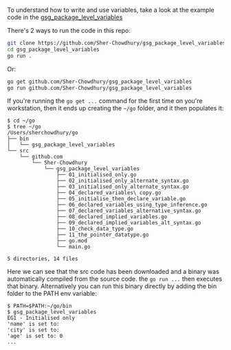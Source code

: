 To understand how to write and use variables, take a look at the example code in the [gsg_package_level_variables](https://github.com/Sher-Chowdhury/gsg_package_level_variables)

There's 2 ways to run the code in this repo:


```bash
git clone https://github.com/Sher-Chowdhury/gsg_package_level_variables.git
cd gsg_package_level_variables
go run .
```

Or:

```bash
go get github.com/Sher-Chowdhury/gsg_package_level_variables
go run github.com/Sher-Chowdhury/gsg_package_level_variables
```

If you're running the `go get ...` command for the first time on you're workstation, then it ends up creating the `~/go` folder, and it then populates it:

```
$ cd ~/go
$ tree ~/go
/Users/sherchowdhury/go
├── bin
│   └── gsg_package_level_variables
└── src
    └── github.com
        └── Sher-Chowdhury
            └── gsg_package_level_variables
                ├── 01_initialised_only.go
                ├── 02_initialised_only_alternate_syntax.go
                ├── 03_initialised_only_alternate_syntax.go
                ├── 04_declared_variables\ copy.go
                ├── 05_initialise_then_declare_variable.go
                ├── 06_declared_variables_using_type_inference.go
                ├── 07_declared_variables_alternative_syntax.go
                ├── 08_declared_implied_variables.go
                ├── 09_declared_implied_variables_alt_syntax.go
                ├── 10_check_data_type.go
                ├── 11_the_pointer_datatype.go
                ├── go.mod
                └── main.go

5 directories, 14 files
```

Here we can see that the src code has been downloaded and a binary was automatically compiled from the source code. the `go run ...` then executes that binary. Alternatively you can run this binary directly by adding the bin folder to the PATH env variable:

```
$ PATH=$PATH:~/go/bin
$ gsg_package_level_variables
EG1 - Initialised only
'name' is set to:
'city' is set to:
'age' is set to: 0
...
```




